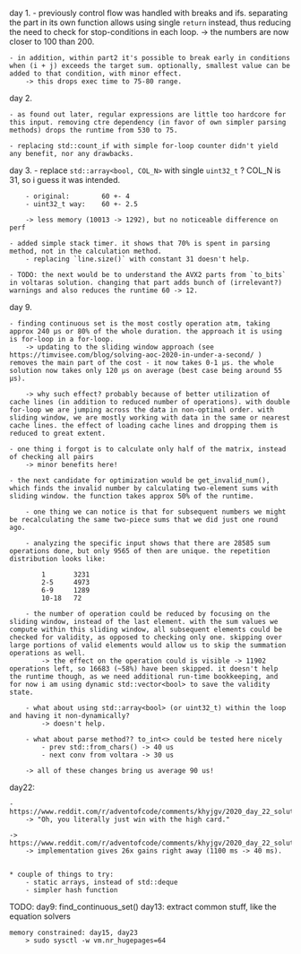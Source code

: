
day 1.
    - previously control flow was handled with breaks and ifs. separating the part in its own function allows using single `return` instead, thus reducing the need to check for stop-conditions in each loop.
        -> the numbers are now closer to 100 than 200.

    - in addition, within part2 it's possible to break early in conditions when (i + j) exceeds the target sum. optionally, smallest value can be added to that condition, with minor effect.
        -> this drops exec time to 75-80 range.

day 2.

    - as found out later, regular expressions are little too hardcore for this input. removing ctre dependency (in favor of own simpler parsing methods) drops the runtime from 530 to 75.

    - replacing std::count_if with simple for-loop counter didn't yield any benefit, nor any drawbacks.


day 3.
    - replace `std::array<bool, COL_N>` with single `uint32_t` ? COL_N is 31, so i guess it was intended.

        - original:        60 +- 4
        - uint32_t way:    60 +- 2.5

        -> less memory (10013 -> 1292), but no noticeable difference on perf

    - added simple stack timer. it shows that 70% is spent in parsing method, not in the calculation method.
        - replacing `line.size()` with constant 31 doesn't help.

    - TODO: the next would be to understand the AVX2 parts from `to_bits` in voltaras solution. changing that part adds bunch of (irrelevant?) warnings and also reduces the runtime 60 -> 12.

day 9.

    - finding continuous set is the most costly operation atm, taking approx 240 μs or 80% of the whole duration. the approach it is using is for-loop in a for-loop.
        -> updating to the sliding window approach (see https://timvisee.com/blog/solving-aoc-2020-in-under-a-second/ ) removes the main part of the cost - it now takes 0-1 μs. the whole solution now takes only 120 μs on average (best case being around 55 μs).

        -> why such effect? probably because of better utilization of cache lines (in addition to reduced number of operations). with double for-loop we are jumping across the data in non-optimal order. with sliding window, we are mostly working with data in the same or nearest cache lines. the effect of loading cache lines and dropping them is reduced to great extent.

    - one thing i forgot is to calculate only half of the matrix, instead of checking all pairs
        -> minor benefits here!

    - the next candidate for optimization would be get_invalid_num(), which finds the invalid number by calculating two-element sums with sliding window. the function takes approx 50% of the runtime.

        - one thing we can notice is that for subsequent numbers we might be recalculating the same two-piece sums that we did just one round ago.

        - analyzing the specific input shows that there are 28585 sum operations done, but only 9565 of then are unique. the repetition distribution looks like:

            1       3231
            2-5     4973
            6-9     1289
            10-18   72

        - the number of operation could be reduced by focusing on the sliding window, instead of the last element. with the sum values we compute within this sliding window, all subsequent elements could be checked for validity, as opposed to checking only one. skipping over large portions of valid elements would allow us to skip the summation operations as well.
            -> the effect on the operation could is visible -> 11902 operations left, so 16683 (~58%) have been skipped. it doesn't help the runtime though, as we need additional run-time bookkeeping, and for now i am using dynamic std::vector<bool> to save the validity state.

        - what about using std::array<bool> (or uint32_t) within the loop and having it non-dynamically?
            -> doesn't help.

        - what about parse method?? to_int<> could be tested here nicely
            - prev std::from_chars() -> 40 us
            - next conv from voltara -> 30 us

        -> all of these changes bring us average 90 us!


day22:

    - https://www.reddit.com/r/adventofcode/comments/khyjgv/2020_day_22_solutions/ggrht8v
        -> "Oh, you literally just win with the high card."

    -> https://www.reddit.com/r/adventofcode/comments/khyjgv/2020_day_22_solutions/ggpcsnd
        -> implementation gives 26x gains right away (1100 ms -> 40 ms).


    * couple of things to try:
        - static arrays, instead of std::deque
        - simpler hash function

TODO:
    day9: find_continuous_set()
    day13: extract common stuff, like the equation solvers


    memory constrained: day15, day23
        > sudo sysctl -w vm.nr_hugepages=64